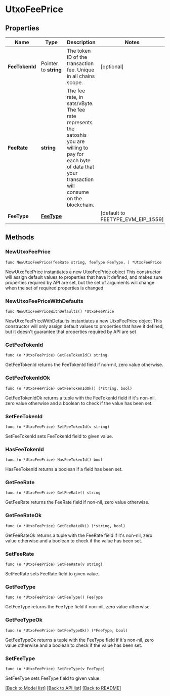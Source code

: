 # UtxoFeePrice

## Properties

Name | Type | Description | Notes
------------ | ------------- | ------------- | -------------
**FeeTokenId** | Pointer to **string** | The token ID of the transaction fee. Unique in all chains scope. | [optional] 
**FeeRate** | **string** | The fee rate, in sats/vByte. The fee rate represents the satoshis you are willing to pay for each byte of data that your transaction will consume on the blockchain. | 
**FeeType** | [**FeeType**](FeeType.md) |  | [default to FEETYPE_EVM_EIP_1559]

## Methods

### NewUtxoFeePrice

`func NewUtxoFeePrice(feeRate string, feeType FeeType, ) *UtxoFeePrice`

NewUtxoFeePrice instantiates a new UtxoFeePrice object
This constructor will assign default values to properties that have it defined,
and makes sure properties required by API are set, but the set of arguments
will change when the set of required properties is changed

### NewUtxoFeePriceWithDefaults

`func NewUtxoFeePriceWithDefaults() *UtxoFeePrice`

NewUtxoFeePriceWithDefaults instantiates a new UtxoFeePrice object
This constructor will only assign default values to properties that have it defined,
but it doesn't guarantee that properties required by API are set

### GetFeeTokenId

`func (o *UtxoFeePrice) GetFeeTokenId() string`

GetFeeTokenId returns the FeeTokenId field if non-nil, zero value otherwise.

### GetFeeTokenIdOk

`func (o *UtxoFeePrice) GetFeeTokenIdOk() (*string, bool)`

GetFeeTokenIdOk returns a tuple with the FeeTokenId field if it's non-nil, zero value otherwise
and a boolean to check if the value has been set.

### SetFeeTokenId

`func (o *UtxoFeePrice) SetFeeTokenId(v string)`

SetFeeTokenId sets FeeTokenId field to given value.

### HasFeeTokenId

`func (o *UtxoFeePrice) HasFeeTokenId() bool`

HasFeeTokenId returns a boolean if a field has been set.

### GetFeeRate

`func (o *UtxoFeePrice) GetFeeRate() string`

GetFeeRate returns the FeeRate field if non-nil, zero value otherwise.

### GetFeeRateOk

`func (o *UtxoFeePrice) GetFeeRateOk() (*string, bool)`

GetFeeRateOk returns a tuple with the FeeRate field if it's non-nil, zero value otherwise
and a boolean to check if the value has been set.

### SetFeeRate

`func (o *UtxoFeePrice) SetFeeRate(v string)`

SetFeeRate sets FeeRate field to given value.


### GetFeeType

`func (o *UtxoFeePrice) GetFeeType() FeeType`

GetFeeType returns the FeeType field if non-nil, zero value otherwise.

### GetFeeTypeOk

`func (o *UtxoFeePrice) GetFeeTypeOk() (*FeeType, bool)`

GetFeeTypeOk returns a tuple with the FeeType field if it's non-nil, zero value otherwise
and a boolean to check if the value has been set.

### SetFeeType

`func (o *UtxoFeePrice) SetFeeType(v FeeType)`

SetFeeType sets FeeType field to given value.



[[Back to Model list]](../README.md#documentation-for-models) [[Back to API list]](../README.md#documentation-for-api-endpoints) [[Back to README]](../README.md)


